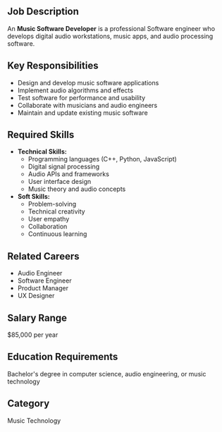 ## Job Description
An **Music Software Developer** is a professional Software engineer who develops digital audio workstations, music apps, and audio processing software.

## Key Responsibilities
- Design and develop music software applications
- Implement audio algorithms and effects
- Test software for performance and usability
- Collaborate with musicians and audio engineers
- Maintain and update existing music software

## Required Skills
- **Technical Skills:**
  - Programming languages (C++, Python, JavaScript)
  - Digital signal processing
  - Audio APIs and frameworks
  - User interface design
  - Music theory and audio concepts
- **Soft Skills:**
  - Problem-solving
  - Technical creativity
  - User empathy
  - Collaboration
  - Continuous learning

## Related Careers
- Audio Engineer
- Software Engineer
- Product Manager
- UX Designer

## Salary Range
$85,000 per year

## Education Requirements
Bachelor's degree in computer science, audio engineering, or music technology

## Category
Music Technology
